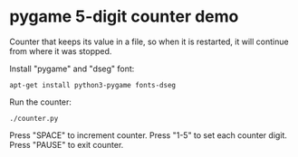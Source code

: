 # pygame 5-digit counter demo

Counter that keeps its value in a file,
so when it is restarted, it will continue from where
it was stopped.

Install "pygame" and "dseg" font:

    apt-get install python3-pygame fonts-dseg

Run the counter:

    ./counter.py

Press "SPACE" to increment counter.
Press "1-5" to set each counter digit.
Press "PAUSE" to exit counter.
